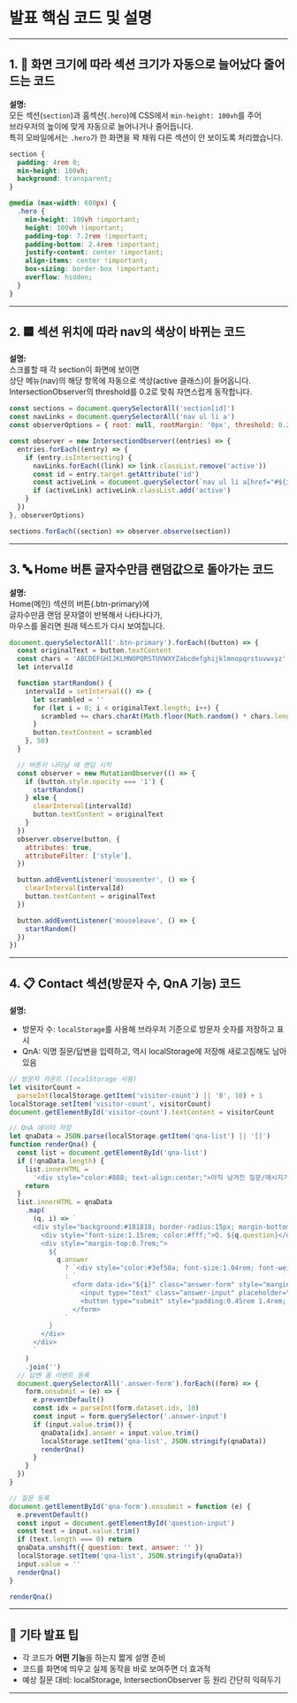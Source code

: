 # 발표 핵심 코드 및 설명

---

## 1. 📱 화면 크기에 따라 섹션 크기가 자동으로 늘어났다 줄어드는 코드

**설명:**  
모든 섹션(`section`)과 홈섹션(`.hero`)에 CSS에서 `min-height: 100vh`를 주어  
브라우저의 높이에 맞게 자동으로 늘어나거나 줄어듭니다.  
특히 모바일에서는 `.hero`가 한 화면을 꽉 채워 다른 섹션이 안 보이도록 처리했습니다.

```css
section {
  padding: 4rem 0;
  min-height: 100vh;
  background: transparent;
}

@media (max-width: 600px) {
  .hero {
    min-height: 100vh !important;
    height: 100vh !important;
    padding-top: 7.2rem !important;
    padding-bottom: 2.4rem !important;
    justify-content: center !important;
    align-items: center !important;
    box-sizing: border-box !important;
    overflow: hidden;
  }
}
```

---

## 2. 🟦 섹션 위치에 따라 nav의 색상이 바뀌는 코드

**설명:**  
스크롤할 때 각 section이 화면에 보이면  
상단 메뉴(nav)의 해당 항목에 자동으로 색상(active 클래스)이 들어옵니다.  
IntersectionObserver의 threshold를 0.2로 맞춰 자연스럽게 동작합니다.

```js
const sections = document.querySelectorAll('section[id]')
const navLinks = document.querySelectorAll('nav ul li a')
const observerOptions = { root: null, rootMargin: '0px', threshold: 0.2 }

const observer = new IntersectionObserver((entries) => {
  entries.forEach((entry) => {
    if (entry.isIntersecting) {
      navLinks.forEach((link) => link.classList.remove('active'))
      const id = entry.target.getAttribute('id')
      const activeLink = document.querySelector(`nav ul li a[href="#${id}"]`)
      if (activeLink) activeLink.classList.add('active')
    }
  })
}, observerOptions)

sections.forEach((section) => observer.observe(section))
```

---

## 3. 🔤 Home 버튼 글자수만큼 랜덤값으로 돌아가는 코드

**설명:**  
Home(메인) 섹션의 버튼(.btn-primary)에  
글자수만큼 랜덤 문자열이 반복해서 나타나다가,  
마우스를 올리면 원래 텍스트가 다시 보여집니다.

```js
document.querySelectorAll('.btn-primary').forEach((button) => {
  const originalText = button.textContent
  const chars = 'ABCDEFGHIJKLMNOPQRSTUVWXYZabcdefghijklmnopqrstuvwxyz'
  let intervalId

  function startRandom() {
    intervalId = setInterval(() => {
      let scrambled = ''
      for (let i = 0; i < originalText.length; i++) {
        scrambled += chars.charAt(Math.floor(Math.random() * chars.length))
      }
      button.textContent = scrambled
    }, 50)
  }

  // 버튼이 나타날 때 랜덤 시작
  const observer = new MutationObserver(() => {
    if (button.style.opacity === '1') {
      startRandom()
    } else {
      clearInterval(intervalId)
      button.textContent = originalText
    }
  })
  observer.observe(button, {
    attributes: true,
    attributeFilter: ['style'],
  })

  button.addEventListener('mouseenter', () => {
    clearInterval(intervalId)
    button.textContent = originalText
  })

  button.addEventListener('mouseleave', () => {
    startRandom()
  })
})
```

---

## 4. 📋 Contact 섹션(방문자 수, QnA 기능) 코드

**설명:**

- 방문자 수: `localStorage`를 사용해 브라우저 기준으로 방문자 숫자를 저장하고 표시
- QnA: 익명 질문/답변을 입력하고, 역시 localStorage에 저장해 새로고침해도 남아있음

```js
// 방문자 카운트 (localStorage 사용)
let visitorCount =
  parseInt(localStorage.getItem('visitor-count') || '0', 10) + 1
localStorage.setItem('visitor-count', visitorCount)
document.getElementById('visitor-count').textContent = visitorCount

// QnA 데이터 저장
let qnaData = JSON.parse(localStorage.getItem('qna-list') || '[]')
function renderQna() {
  const list = document.getElementById('qna-list')
  if (!qnaData.length) {
    list.innerHTML =
      '<div style="color:#888; text-align:center;">아직 남겨진 질문/메시지가 없습니다.</div>'
    return
  }
  list.innerHTML = qnaData
    .map(
      (q, i) => `
      <div style="background:#181818; border-radius:15px; margin-bottom:1.5rem; padding:1.2rem 1.7rem;">
        <div style="font-size:1.15rem; color:#fff;">Q. ${q.question}</div>
        <div style="margin-top:0.7rem;">
          ${
            q.answer
              ? `<div style="color:#3ef58a; font-size:1.04rem; font-weight:500;">A. ${q.answer}</div>`
              : `
                <form data-idx="${i}" class="answer-form" style="margin-top:0.3rem;">
                  <input type="text" class="answer-input" placeholder="답변을 남겨보세요" style="padding:0.4rem 0.7rem; border-radius:8px; border:none; width:70%;"/>
                  <button type="submit" style="padding:0.45rem 1.4rem; border-radius:7px; background:#12c3ec; color:#fff; font-weight:bold; border:none; margin-left:0.6rem;">답변</button>
                </form>
              `
          }
        </div>
      </div>
      `
    )
    .join('')
  // 답변 폼 이벤트 등록
  document.querySelectorAll('.answer-form').forEach((form) => {
    form.onsubmit = (e) => {
      e.preventDefault()
      const idx = parseInt(form.dataset.idx, 10)
      const input = form.querySelector('.answer-input')
      if (input.value.trim()) {
        qnaData[idx].answer = input.value.trim()
        localStorage.setItem('qna-list', JSON.stringify(qnaData))
        renderQna()
      }
    }
  })
}

// 질문 등록
document.getElementById('qna-form').onsubmit = function (e) {
  e.preventDefault()
  const input = document.getElementById('question-input')
  const text = input.value.trim()
  if (text.length === 0) return
  qnaData.unshift({ question: text, answer: '' })
  localStorage.setItem('qna-list', JSON.stringify(qnaData))
  input.value = ''
  renderQna()
}

renderQna()
```

---

## 🔗 기타 발표 팁

- 각 코드가 **어떤 기능**을 하는지 짧게 설명 준비
- 코드를 화면에 띄우고 실제 동작을 바로 보여주면 더 효과적
- 예상 질문 대비: localStorage, IntersectionObserver 등 원리 간단히 익혀두기

---
